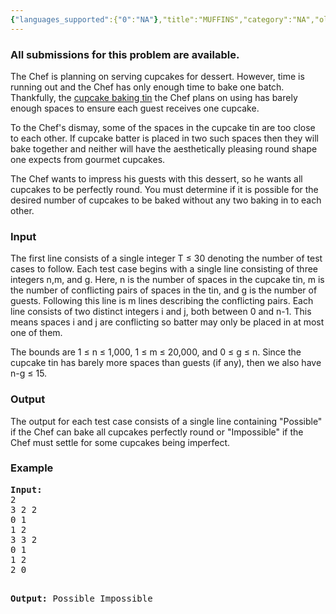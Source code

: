 ```yaml
---
{"languages_supported":{"0":"NA"},"title":"MUFFINS","category":"NA","old_version":true,"problem_code":"MUFFINS","tags":{"0":"NA"},"layout":"problem"}
---
```


<h3> All submissions for this problem are available. </h3><p>The Chef is planning on serving cupcakes for dessert. However, time is running out and the Chef has only enough time to bake one batch. Thankfully, the <a href="http://www.governmentauctions.org/uploaded_images/baking-724457.jpg">cupcake baking tin</a> the Chef plans on using has barely enough spaces to ensure each guest receives one cupcake.</p>
<p>To the Chef's dismay, some of the spaces in the cupcake tin are too close to each other. If cupcake batter is placed in two such spaces then they will bake together and neither will have the aesthetically pleasing round shape one expects from gourmet cupcakes.</p>
<p>The Chef wants to impress his guests with this dessert, so he wants all cupcakes to be perfectly round. You must determine if it is possible for the desired number of cupcakes to be baked without any two baking in to each other.</p>
<h3>Input</h3>
<p>The first line consists of a single integer T ≤    30 denoting the number of test cases to follow. Each test case begins with a single line consisting of three integers n,m, and g. Here, n is the number of spaces in the cupcake tin, m is the number of conflicting pairs of spaces in the tin, and g is the number of guests. Following this line is m lines describing the conflicting pairs. Each line consists of two distinct integers i and j, both between 0 and n-1. This means spaces i and j are conflicting so batter may only be placed in at most one of them.</p>
<p>The bounds are 1 ≤    n ≤    1,000, 1 ≤    m ≤    20,000, and 0 ≤    g ≤    n. Since the cupcake tin has barely more spaces than guests (if any), then we also have n-g ≤    15.</p>
<h3>Output</h3>
<p>The output for each test case consists of a single line containing "Possible" if the Chef can bake all cupcakes perfectly round or "Impossible" if the Chef must settle for some cupcakes being imperfect.</p>
<h3>Example</h3>
<pre><b>Input:</b>
2
3 2 2
0 1
1 2
3 3 2
0 1
1 2
2 0

<b>Output:</b>
Possible
Impossible
</pre>
<p></p>    